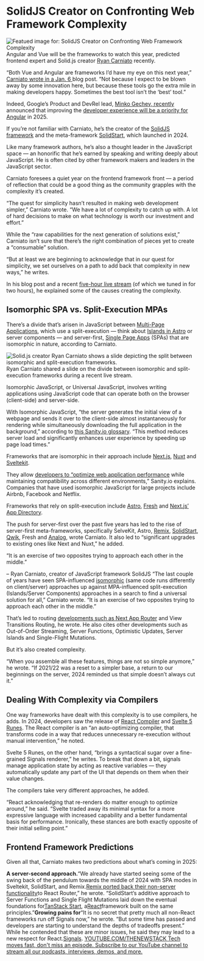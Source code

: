 # SolidJS Creator on Confronting Web Framework Complexity
![Featued image for: SolidJS Creator on Confronting Web Framework Complexity](https://cdn.thenewstack.io/media/2025/01/ef80dc2f-reactcode-1024x683.jpg)
Angular and Vue will be the frameworks to watch this year, predicted frontend expert and Solid.js creator [Ryan Carniato](https://github.com/ryansolid) recently.

“Both Vue and Angular are frameworks I’d have my eye on this next year,” [Carniato wrote in a Jan. 6 ](https://dev.to/this-is-learning/javascript-frameworks-heading-into-2025-hkb)blog post. “Not because I expect to be blown away by some innovation here, but because these tools go the extra mile in making developers happy. Sometimes the best tool isn’t the ‘best’ tool.”

Indeed, Google’s Product and DevRel lead, [Minko Gechev, recently](https://www.linkedin.com/in/mgechev/) announced that improving the [developer experience will be a priority for Angular](https://blog.angular.dev/angular-2025-strategy-9ca333dfc334) in 2025.

If you’re not familiar with Carniato, he’s the creator of the [SolidJS framework](https://github.com/solidjs) and the meta-framework [SolidStart](https://thenewstack.io/how-js-meta-framework-solidstart-became-router-agnostic/), which launched in 2024.

Like many framework authors, he’s also a thought leader in the JavaScript space — an honorific that he’s earned by speaking and writing deeply about JavaScript. He is often cited by other framework makers and leaders in the JavaScript sector.

Carniato foresees a quiet year on the frontend framework front — a period of reflection that could be a good thing as the community grapples with the complexity it’s created.

“The quest for simplicity hasn’t resulted in making web development simpler,” Carniato wrote. “We have a lot of complexity to catch up with. A lot of hard decisions to make on what technology is worth our investment and effort.”

While the “raw capabilities for the next generation of solutions exist,” Carniato isn’t sure that there’s the right combination of pieces yet to create a “consumable” solution.

“But at least we are beginning to acknowledge that in our quest for simplicity, we set ourselves on a path to add back that complexity in new ways,” he writes.

In his blog post and a recent [five-hour live stream](https://www.youtube.com/watch?v=D1XN8j77Ntk) (of which we tuned in for two hours), he explained some of the causes creating the complexity.

## Isomorphic SPA vs. Split-Execution MPAs
There’s a divide that’s arisen in JavaScript between [Multi-Page Applications](https://ellow.io/single-page-application-vs-multi-page-application/), which use a split-execution — think about [Islands in Astro](https://thenewstack.io/astro-launches-new-server-islands-and-partners-with-netlify/) or server components — and server-first, [Single Page Apps](https://thenewstack.io/spas-and-react-you-dont-always-need-server-side-rendering/) (SPAs) that are isomorphic in nature, according to Carniato.

![Solid.js creator Ryan Carniato shows a slide depicting the split between isomorphic and split-execution frameworks.](https://cdn.thenewstack.io/media/2025/01/a1c19542-ryancarniatoisomorphicvssplit-2.png)
Ryan Carniato shared a slide on the divide between isomorphic and split-execution frameworks during a recent live stream.

Isomorphic JavaScript, or Universal JavaScript, involves writing applications using JavaScript code that can operate both on the browser (client-side) and server-side.

With Isomorphic JavaScript, “the server generates the initial view of a webpage and sends it over to the client-side almost instantaneously for rendering while simultaneously downloading the full application in the background,” according to [this Sanity.io glossary](https://www.sanity.io/glossary/isomorphic-javascript). “This method reduces server load and significantly enhances user experience by speeding up page load times.”

Frameworks that are isomorphic in their approach include [Next.js](https://thenewstack.io/vercel-makes-changes-to-next-js-to-simplify-self-hosting/), [Nuxt](https://thenewstack.io/dev-news-react-19-nuxt-3-11-a-python-gui-tabnine-llms/) and [Sveltekit](https://thenewstack.io/rich-harris-talks-sveltekit-and-whats-next-for-svelte/).

They allow [developers to “optimize web application performance](https://thenewstack.io/how-to-master-javascript-performance-optimization/) while maintaining compatibility across different environments,” Sanity.io explains. Companies that have used isomorphic JavaScript for large projects include Airbnb, Facebook and Netflix.

Frameworks that rely on split-execution include [Astro](https://thenewstack.io/new-astro-releases-incorporates-sessions-new-astro-actions-tools/), [Fresh](https://thenewstack.io/denos-fresh-uses-server-side-rendering-for-faster-apps/) and [Next.js’ App Directory](https://nextjs.org/docs/app).

The push for server-first over the past five years has led to the rise of server-first meta-frameworks, specifically SelveKit, Astro, [Remix](https://thenewstack.io/remix-takes-on-next-js-in-battle-of-the-react-frameworks/), [SolidStart](https://thenewstack.io/solidstart-launches-next-js-15-releases-with-dx-questions/), [Qwik](https://thenewstack.io/javascript-on-demand-how-qwik-differs-from-react-hydration/), Fresh and [Analog](https://analogjs.org/), wrote Carniato. It also led to “significant upgrades to existing ones like Next and Nuxt,” he added.

“It is an exercise of two opposites trying to approach each other in the middle.”

– Ryan Carniato, creator of JavaScript framework SolidJS
“The last couple of years have seen SPA-influenced [isomorphic](https://thenewstack.io/doordash-building-isomorphic-javascript-libraries/) (same code runs differently on client/server) approaches up against MPA-influenced split-execution (Islands/Server Components) approaches in a search to find a universal solution for all,” Carniato wrote. “It is an exercise of two opposites trying to approach each other in the middle.”

That’s led to routing [developments such as Next App Router](https://thenewstack.io/why-developers-should-give-next-js-app-router-another-chance/) and View Transitions Routing, he wrote. He also cites other developments such as Out-of-Order Streaming, Server Functions, Optimistic Updates, Server Islands and Single-Flight Mutations.

But it’s also created complexity.

“When you assemble all these features, things are not so simple anymore,” he wrote. “If 2021/22 was a reset to a simpler base, a return to our beginnings on the server, 2024 reminded us that simple doesn’t always cut it.”

## Dealing With Complexity via Compilers
One way frameworks have dealt with this complexity is to use compilers, he adds. In 2024, developers saw the release of [React Compiler](https://thenewstack.io/meta-releases-open-source-react-compiler/) and [Svelte 5 Runes](https://svelte.dev/blog/runes). The React compiler is an “an auto-optimizing compiler, that transforms code in a way that reduces unnecessary re-execution without manual intervention,” he noted.

Svelte 5 Runes, on the other hand, “brings a syntactical sugar over a fine-grained Signals renderer,” he writes. To break that down a bit, signals manage application state by acting as reactive variables — they automatically update any part of the UI that depends on them when their value changes.

The compilers take very different approaches, he added.

“React acknowledging that re-renders do matter enough to optimize around,” he said. “Svelte traded away its minimal syntax for a more expressive language with increased capability and a better fundamental basis for performance. Ironically, these stances are both exactly opposite of their initial selling point.”

## Frontend Framework Predictions
Given all that, Carniato makes two predictions about what’s coming in 2025:

**A server-second approach.**“We already have started seeing some of the swing back of the pendulum towards the middle of 2024 with SPA modes in Sveltekit, SolidStart, and Remix.[Remix ported back their non-server functionality](https://thenewstack.io/remix-react-router-merge-jetbrains-ide-for-test-automation/)to React Router,” he wrote. “SolidStart’s additive approach to Server Functions and Single Flight Mutations laid down the eventual foundations for[TanStack Start](https://thenewstack.io/tanstack-introduces-new-meta-framework-based-on-its-router/), a[React](https://thenewstack.io/redwood-framework-all-in-on-react-server-components/)framework built on the same principles.”**Growing pains for**“It is no secret that pretty much all non-React frameworks run off Signals now,” he wrote. “But some time has passed and developers are starting to understand the depths of tradeoffs present.” While he contended that these are minor issues, he said they may lead to a new respect for React.[Signals](https://thenewstack.io/javascript-in-2023-signals-reacts-rsc-and-full-stack-js/).
[
YOUTUBE.COM/THENEWSTACK
Tech moves fast, don't miss an episode. Subscribe to our YouTube
channel to stream all our podcasts, interviews, demos, and more.
](https://youtube.com/thenewstack?sub_confirmation=1)